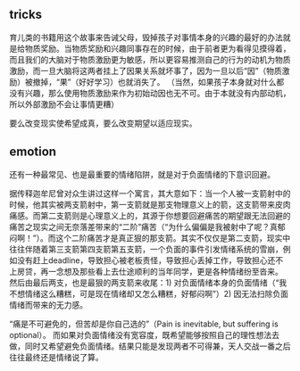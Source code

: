 ## tricks

育儿类的书籍用这个故事来告诫父母，毁掉孩子对事情本身的兴趣的最好的办法就是给物质奖励。当物质奖励和兴趣同事存在的时候，由于前者更为看得见摸得着，而且我们的大脑对于物质激励更为敏感，所以更容易推测自己的行为的动机为物质激励，而一旦大脑将这两者挂上了因果关系就坏事了，因为一旦以后“因”（物质激励）被撤掉，“果”（好好学习）也就消失了。
（当然，如果孩子本身就对什么都没有兴趣，那么使用物质激励来作为初始动因也无不可。由于本就没有内部动机，所以外部激励不会让事情更糟）

要么改变现实使希望成真，要么改变期望以适应现实。


## emotion

还有一种最常见、也是最重要的情绪陷阱，就是对于负面情绪的下意识回避。

据传释迦牟尼曾对众生讲过这样一个寓言，其大意如下：当一个人被一支箭射中的时候，他其实被两支箭射中，第一支箭就是那支物理意义上的箭，这支箭带来皮肉痛感。而第二支箭则是心理意义上的，其源于你想要回避痛苦的期望跟无法回避的痛苦之现实之间无奈落差带来的“二阶”痛苦（“为什么偏偏是我被射中了呢？真郁闷啊！”）。而这个二阶痛苦才是真正狠的那支箭。其实不仅仅是第二支箭，现实中往往伴随着第三支箭第四支箭第五支箭，一个负面的事件引发情绪系统的雪崩，例如没有赶上deadline，导致担心被老板责怪，导致担心丢掉工作，导致担心还不上房贷，再一念想及那些看上去仕途顺利的当年同学，更是各种情绪纷至沓来。
然后由最后两支，也是最狠的两支箭来收尾：1) 对负面情绪本身的负面情绪（“我不想情绪这么糟糕，可是现在情绪却又怎么糟糕，好郁闷啊”）2) 因无法扫除负面情绪而带来的无力感。


“痛是不可避免的，但苦却是你自己选的”（Pain is inevitable, but suffering is optional）。
而如果对负面情绪没有宽容度，既希望能够按照自己的理性想法去做，同时又希望避免负面情绪。结果只能是发现两者不可得兼，天人交战一番之后往往最终还是情绪说了算。


